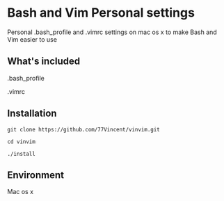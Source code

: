 # Bash and Vim Personal settings

Personal .bash_profile and .vimrc settings on mac os x to make Bash and Vim easier to use

## What's included

.bash_profile

.vimrc

## Installation

    git clone https://github.com/77Vincent/vinvim.git
    
    cd vinvim

    ./install

## Environment

Mac os x

